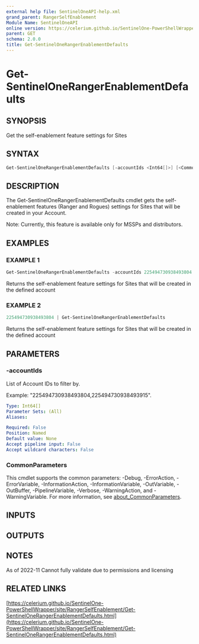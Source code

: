 ```yaml
---
external help file: SentinelOneAPI-help.xml
grand_parent: RangerSelfEnablement
Module Name: SentinelOneAPI
online version: https://celerium.github.io/SentinelOne-PowerShellWrapper/site/RangerSelfEnablement/Get-SentinelOneRangerEnablementDefaults.html
parent: GET
schema: 2.0.0
title: Get-SentinelOneRangerEnablementDefaults
---
```


# Get-SentinelOneRangerEnablementDefaults

## SYNOPSIS
Get the self-enablement feature settings for Sites

## SYNTAX

```powershell
Get-SentinelOneRangerEnablementDefaults [-accountIds <Int64[]>] [<CommonParameters>]
```

## DESCRIPTION
The Get-SentinelOneRangerEnablementDefaults cmdlet gets the self-enablement features
(Ranger and Rogues) settings for Sites that will be created in your Account.

Note: Currently, this feature is available only for MSSPs and distributors.

## EXAMPLES

### EXAMPLE 1
```powershell
Get-SentinelOneRangerEnablementDefaults -accountIds 225494730938493804
```

Returns the self-enablement feature settings for Sites that will be created
in the defined account

### EXAMPLE 2
```powershell
225494730938493804 | Get-SentinelOneRangerEnablementDefaults
```

Returns the self-enablement feature settings for Sites that will be created
in the defined account

## PARAMETERS

### -accountIds
List of Account IDs to filter by.

Example: "225494730938493804,225494730938493915".

```yaml
Type: Int64[]
Parameter Sets: (All)
Aliases:

Required: False
Position: Named
Default value: None
Accept pipeline input: False
Accept wildcard characters: False
```

### CommonParameters
This cmdlet supports the common parameters: -Debug, -ErrorAction, -ErrorVariable, -InformationAction, -InformationVariable, -OutVariable, -OutBuffer, -PipelineVariable, -Verbose, -WarningAction, and -WarningVariable. For more information, see [about_CommonParameters](http://go.microsoft.com/fwlink/?LinkID=113216).

## INPUTS

## OUTPUTS

## NOTES
As of 2022-11
    Cannot fully validate due to permissions and licensing

## RELATED LINKS

[https://celerium.github.io/SentinelOne-PowerShellWrapper/site/RangerSelfEnablement/Get-SentinelOneRangerEnablementDefaults.html](https://celerium.github.io/SentinelOne-PowerShellWrapper/site/RangerSelfEnablement/Get-SentinelOneRangerEnablementDefaults.html)

